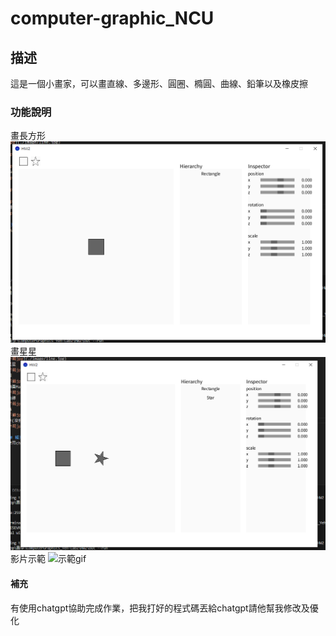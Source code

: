 # computer-graphic_NCU

## 描述
這是一個小畫家，可以畫直線、多邊形、圓圈、橢圓、曲線、鉛筆以及橡皮擦

### 功能說明
畫長方形
![示範jpg](./image/rec.PNG)
畫星星
![示範jpg](./image/star.PNG)
影片示範
![示範gif](./image/video.gif)



#### 補充
有使用chatgpt協助完成作業，把我打好的程式碼丟給chatgpt請他幫我修改及優化